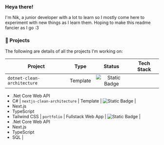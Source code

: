 ### Heya there!
I'm Nik, a junior developer with a lot to learn so I mostly come here to experiment with new things as I learn them. Hoping to make this readme fancier as I go :3 

### :open_file_folder: Projects
The following are details of all the projects I'm working on:

| Project | Type | Status | Tech Stack |
| ------- | ---- | :------: | ---------- |
| `dotnet-clean-architecture` | Template | ![Static Badge](https://img.shields.io/badge/planning-gray) | 
* .Net Core Web API
* C# |
`nextjs-clean-architecture` | Template | ![Static Badge](https://img.shields.io/badge/planning-gray) |
* Next.js
* TypeScript
* Tailwind CSS |
`portfolio` | Fullstack Web App | ![Static Badge](https://img.shields.io/badge/planning-gray) |
* .Net Core Web API
* Next.js
* TypeScript
* SQL |
